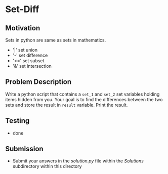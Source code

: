 # Set-Diff

## Motivation
Sets in python are same as sets in mathematics. 

+ '|' set union
+ '-'  set difference 
+ '<=' set subset 
+ '&' set intersection

## Problem Description
Write a python script that contains a `set_1` and `set_2` set variables holding items hidden from you. 
Your goal is to find the differences between the two sets and store the result in `result` variable.
Print the result.

## Testing
* done

## Submission
* Submit your answers in the *solution.py* file within the *Solutions* subdirectory within this directory
